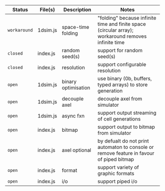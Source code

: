 Status | File(s) | Description | Notes
--- | --- | --- | ---
`workaround` | 1dsim.js | space-time folding | "folding" because infinite time and finite space (circular array); workaround removes infinite time
`closed` | index.js | random seed(s) | support for random seed(s)
`closed` | index.js | resolution | support configurable resolution
`open` | 1dsim.js | binary optimisation | use binary (0b, buffers, typed arrays) to store generation 
`open` | 1dsim.js | decouple axel | decouple axel from simulator
`open` | 1dsim.js | async fxn | support output streaming of cell generations
`open` | index.js | bitmap | support output to bitmap from simulator
`open` | index.js | axel optional | by defualt do not print automaton to console or remove feature in favour of piped bitmap
`open` | index.js | format | support variety of graphic formats
`open` | index.js | i/o | support piped i/o